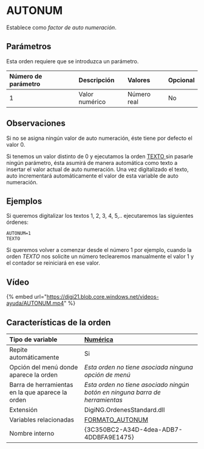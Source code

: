 # AUTONUM

Establece como _factor de auto numeración_.

## Parámetros

Esta orden requiere que se introduzca un parámetro.

| Número de parámetro | Descripción | Valores | Opcional |
| :--- | :--- | :--- | :--- |
| 1 | Valor numérico | Número real | No |

## Observaciones

Si no se asigna ningún valor de auto numeración, éste tiene por defecto el valor 0.

Si tenemos un valor distinto de 0 y ejecutamos la orden [TEXTO ](../../ordenes/t/texto.md) sin pasarle ningún parámetro, ésta asumirá de manera automática como texto a insertar el valor actual de auto numeración. Una vez digitalizado el texto, auto incrementará automáticamente el valor de esta variable de auto numeración.

## Ejemplos

Si queremos digitalizar los textos 1, 2, 3, 4, 5,.. ejecutaremos las siguientes órdenes:

```text
AUTONUM=1
TEXTO
```

Si queremos volver a comenzar desde el número 1 por ejemplo, cuando la orden _TEXTO_ nos solicite un número teclearemos manualmente el valor 1 y el contador se reiniciará en ese valor.

## Vídeo

{% embed url="https://digi21.blob.core.windows.net/videos-ayuda/AUTONUM.mp4" %}

## Características de la orden

| Tipo de variable | [Numérica](../../../ordenes/variables/variables-numericas.md) |
| :--- | :--- |
| Repite automáticamente | Si |
| Opción del menú donde aparece la orden | _Esta orden no tiene asociada ninguna opción de menú_ |
| Barra de herramientas en la que aparece la orden | _Esta orden no tiene asociado ningún botón en ninguna barra de herramientas_ |
| Extensión | DigiNG.OrdenesStandard.dll |
| Variables relacionadas | [FORMATO\_AUTONUM](../f/formato-autonum.md) |
| Nombre interno | {3C350BC2-A34D-4dea-ADB7-4DDBFA9E1475} |




